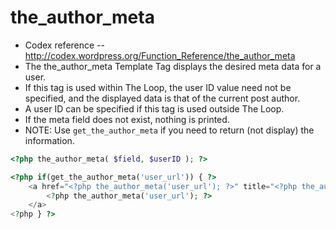 # the_author_meta
- Codex reference -- http://codex.wordpress.org/Function_Reference/the_author_meta
- The the_author_meta Template Tag displays the desired meta data for a user. 
- If this tag is used within The Loop, the user ID value need not be specified, and the displayed data is that of the current post author. 
- A user ID can be specified if this tag is used outside The Loop.
- If the meta field does not exist, nothing is printed.
- NOTE: Use `get_the_author_meta` if you need to return (not display) the information.

```php
<?php the_author_meta( $field, $userID ); ?> 
```

```php
<?php if(get_the_author_meta('user_url')) { ?>
    <a href="<?php the_author_meta('user_url'); ?>" title="<?php the_author_meta('first_name'); ?>'s Website" target="_blank">
        <?php the_author_meta('user_url'); ?>
    </a>
<?php } ?>
```
